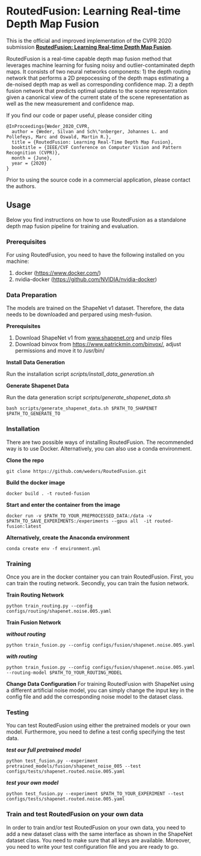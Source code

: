 # RoutedFusion: Learning Real-time Depth Map Fusion

This is the official and improved implementation of the CVPR 2020 submission [**RoutedFusion: Learning Real-time Depth Map Fusion**](https://www.silvanweder.com/publications/routed-fusion/). 

RoutedFusion is a real-time capable depth map fusion method that leverages machine learning for fusing noisy and outlier-contaminated depth maps. It consists of two neural networks components: 1) the depth routing network that performs a 2D prepocessing of the depth maps estimating a de-noised depth map as well as corresponding confidence map. 2) a depth fusion network that predicts optimal updates to the scene representation given a canonical view of the current state of the scene representation as well as the new measurement and confidence map.

If you find our code or paper useful, please consider citing

    @InProceedings{Weder_2020_CVPR,
      author = {Weder, Silvan and Sch\"onberger, Johannes L. and Pollefeys, Marc and Oswald, Martin R.},
      title = {RoutedFusion: Learning Real-Time Depth Map Fusion},
      booktitle = {IEEE/CVF Conference on Computer Vision and Pattern Recognition (CVPR)},
      month = {June},
      year = {2020}
    }

Prior to using the source code in a commercial application, please contact the authors.

## Usage

Below you find instructions on how to use RoutedFusion as a standalone depth map fusion pipeline for training and evaluation.

### Prerequisites
For using RoutedFusion, you need to have the following installed on you machine:

1. docker (https://www.docker.com/)
2. nvidia-docker (https://github.com/NVIDIA/nvidia-docker)

### Data Preparation
The models are trained on the ShapeNet v1 dataset. Therefore, the data needs to be downloaded and perpared using mesh-fusion.

**Prerequisites**
1. Download ShapeNet v1 from www.shapenet.org and unzip files
2. Download binvox from https://www.patrickmin.com/binvox/, adjust permissions and move it to /usr/bin/

**Install Data Generation**

Run the installation script *scripts/install_data_generation.sh*

**Generate Shapenet Data**

Run the data generation script *scripts/generate_shapenet_data.sh*
<pre><code>bash scripts/generate_shapenet_data.sh $PATH_TO_SHAPENET $PATH_TO_GENERATE_TO
</code></pre>

### Installation

There are two possible ways of installing RoutedFusion. The recommended way is to use Docker. Alternatively, you can also use a conda environment.

**Clone the repo**

<pre><code>git clone https://github.com/weders/RoutedFusion.git
</code></pre>

**Build the docker image**
<pre><code>docker build . -t routed-fusion
</code></pre>

**Start and enter the container from the image**
<pre><code>docker run -v $PATH_TO_YOUR_PREPROCESSED_DATA:/data -v $PATH_TO_SAVE_EXPERIMENTS:/experiments --gpus all  -it routed-fusion:latest
</code></pre>

**Alternatively, create the Anaconda environment**
<pre><code>conda create env -f environment.yml
</code></pre>

### Training
Once you are in the docker container you can train RoutedFusion. First, you can train the routing network. Secondly, you can train the fusion network.

**Train Routing Network**
<pre><code>python train_routing.py --config configs/routing/shapenet.noise.005.yaml
</code></pre>

**Train Fusion Network**

***without routing***
<pre><code>python train_fusion.py --config configs/fusion/shapenet.noise.005.yaml
</code></pre>

***with routing***
<pre><code>python train_fusion.py --config configs/fusion/shapenet.noise.005.yaml --routing-model $PATH_TO_YOUR_ROUTING_MODEL
</code></pre>

**Change Data Configuration**
For training RoutedFusion with ShapeNet using a different artificial noise model, you can simply change the input key in the config file and add the corresponding noise model to the dataset class. 

### Testing
You can test RoutedFusion using either the pretrained models or your own model. Furthermore, you need to define a test config specifying the test data. 

***test our full pretrained model***
<pre><code>python test_fusion.py --experiment pretrained_models/fusion/shapenet_noise_005 --test configs/tests/shapenet.routed.noise.005.yaml
</code></pre>

***test your own model***
<pre><code>python test_fusion.py --experiment $PATH_TO_YOUR_EXPERIMENT --test configs/tests/shapenet.routed.noise.005.yaml
</code></pre>

### Train and test RoutedFusion on your own data
In order to train and/or test RoutedFusion on your own data, you need to add a new dataset class with the same interface as shown in the ShapeNet dataset class. You need to make sure that all keys are available. Moreover, you need to write your test configuration file and you are ready to go.
